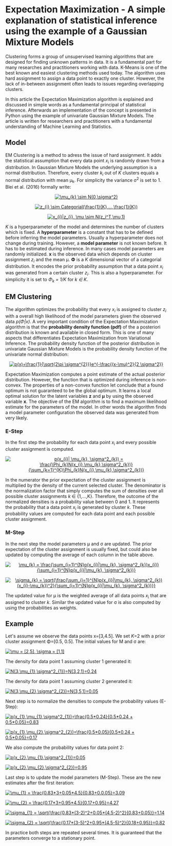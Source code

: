 <h1>Expectation Maximization - A simple explanation of statistical inference using the example of a Gaussian Mixture Models</h1>

Clustering forms a group of unsupervised learning algorithms that are designed for finding unknown patterns in data. It is a fundamental part for many researches and practitioners working with data. K-Means is one of the best known and easiest clustering methods used today. The algorithm uses hard assignment to assign a data point to exactly one cluster. However, the lack of in-between assignment often leads to issues regarding overlapping clusters. 

In this article the Expectation Maximization algorithm is explained and discussed in simple words as a fundamental principal of statistical inference. Afterwards an implementation of the concept is presented in Python using the example of univariate Gaussian Mixture Models. The article is written for researchers and practitioners with a fundamental understanding of Machine Learning and Statistics.

<h2>Model</h2>
EM Clustering is a method to adress the issue of hard assignment. It adds the statistical assumption that every data point <i>x<sub>i</sub></i> is randomly drawn from a distribution. In Gaussian Mixture Models the underlying assumption is a normal distribution. Therefore, every cluster <i>k<sub>i</sub></i> out of <i>K</i> clusters equals a normal distribution with mean &mu;<sub>k</sub>. For simplicity the variance &sigma;<sup>2</sup> is set to 1. Blei et al. (2016) formally write:

<p align="center">
<a href="https://www.codecogs.com/eqnedit.php?latex=\dpi{120}&space;\mu_{k}&space;\sim&space;N(0,\sigma^2)" target="_blank"><img src="https://latex.codecogs.com/gif.latex?\dpi{120}&space;\mu_{k}&space;\sim&space;N(0,\sigma^2)" title="\mu_{k} \sim N(0,\sigma^2)" /></a>
</p>

<p align="center">
<a href="https://www.codecogs.com/eqnedit.php?latex=\dpi{120}&space;z_{i}&space;\sim&space;Categorial(\frac{1}{K},...,\frac{1}{K})" target="_blank"><img src="https://latex.codecogs.com/gif.latex?\dpi{120}&space;z_{i}&space;\sim&space;Categorial(\frac{1}{K},...,\frac{1}{K})" title="z_{i} \sim Categorial(\frac{1}{K},...,\frac{1}{K})" /></a>
</p>

<p align="center">
<a href="https://www.codecogs.com/eqnedit.php?latex=\dpi{120}&space;x_{i}|z_{i},&space;\mu&space;\sim&space;N(z_i^T,\mu,1)" target="_blank"><img src="https://latex.codecogs.com/gif.latex?\dpi{120}&space;x_{i}|z_{i},&space;\mu&space;\sim&space;N(z_i^T,\mu,1)" title="x_{i}|z_{i}, \mu \sim N(z_i^T,\mu,1)" /></a>
</p>

<i>K</i> is a hyperparameter of the model and determines the number of clusters which is fixed. A <b>hyperparameter</b> is a constant that has to be defined before inferring the model parameters. Usually a hyperparameter does not change during training. However, a <b>model parameter</b> is not known before. It has to be estimated during inference. In many cases model parameters are randomly initialized. <b>x</b> is the observed data which depends on cluster assignment <i>z<sub>i</sub></i> and the mean &mu;. <b>&Phi;</b> is a <i>K</i> dimensional vector of a categorial distribution. It encodes the prior probability assumption that a data point <i>x<sub>i</sub></i> was generated from a certain cluster <i>z<sub>i</sub></i>. This is also a hyperparameter. For simplicity it is set to <i>&Phi;<sub>k</sub> = 1/K</i> for <i>k &isin; K</i>. 

<h2>EM Clustering</h2>

The algorithm optimizes the probability that every <i>x<sub>i</sub></i> is assigned to cluster <i>z<sub>i</sub></i> with a overall high likelihood of the model parameters given the observed data <i>p(&Phi;|x)</i>. A very important condition of the Expectation Maximization algorithm is that the <b>probability density function (pdf)</b> of the a posteriori distribution is known and available in closed form. This is one of many aspects that differentiates Expectation Maximization from Variational Inference. The probability density function of the posterior distribution in univariate Gaussian Mixture Models is the probability density function of the univariate normal distribution: 
<p align="center">
<a href="https://www.codecogs.com/eqnedit.php?latex=\dpi{120}&space;p(x)=\frac{1}{\sqrt{2\pi&space;\sigma^{2}}}e^{-\frac{(x-\mu)^2}{2&space;\sigma^2}}" target="_blank"><img src="https://latex.codecogs.com/gif.latex?\dpi{120}&space;p(x)=\frac{1}{\sqrt{2\pi&space;\sigma^{2}}}e^{-\frac{(x-\mu)^2}{2&space;\sigma^2}}" title="p(x)=\frac{1}{\sqrt{2\pi \sigma^{2}}}e^{-\frac{(x-\mu)^2}{2 \sigma^2}}" /></a>
</p>
Expectation Maximization computes a point estimate of the actual posterior distribution. However, the function that is optimized during inference is non-convex. The properties of a non-convex function let conclude that a found optimum is not guaranteed to be the global optimum. It learns a local optimal solution for the latent variables <b>z</b> and <b>&mu;</b> by using the observed variable <b>x</b>. The objective of the EM algorithm is to find a maximum likelihood estimate for the parameters of the model. In other words the algorithm finds a model parameter configuration the observed data was generated from very likely. 

<h3>E-Step</h3>
In the first step the probability for each data point <i>x<sub>i</sub></i> and every possible cluster assignment is computed. 

<p align="center">
<a href="https://www.codecogs.com/eqnedit.php?latex=\dpi{120}&space;p(x_{i}|&space;\mu_{k},&space;\sigma^2_{k})&space;=&space;\frac{\Phi_{k}N(x_{i},\mu_{k},\sigma^2_{k})}{\sum_{k=1}^{K}\Phi_{k}N(x_{i},\mu_{k},\sigma^2_{k})}" target="_blank"><img src="https://latex.codecogs.com/gif.latex?\dpi{120}&space;p(x_{i}|&space;\mu_{k},&space;\sigma^2_{k})&space;=&space;\frac{\Phi_{k}N(x_{i},\mu_{k},\sigma^2_{k})}{\sum_{k=1}^{K}\Phi_{k}N(x_{i},\mu_{k},\sigma^2_{k})}" title="p(x_{i}| \mu_{k}, \sigma^2_{k}) = \frac{\Phi_{k}N(x_{i},\mu_{k},\sigma^2_{k})}{\sum_{k=1}^{K}\Phi_{k}N(x_{i},\mu_{k},\sigma^2_{k})}" /></a>
</p>

In the numerator the prior expectation of the cluster assignment is multiplied by the density of the current selected cluster. The denominator is the normalization factor that simply computes the sum of densities over all possible cluster assignments <i>k</i> &isin; {1,...,K}. Therefore, the outcome of the normalized densities is a probability value between 0 and 1. It represents the probability that a data point <i>x<sub>i</sub></i> is generated by cluster <i>k</i>. These probability values are computed for each data point and each possible cluster assignment. 

<h3>M-Step</h3>
In the next step the model parameters &mu; and &sigma; are updated. The prior expectation of the cluster assignment is usually fixed, but could also be updated by computing the average of each column in the table above. <br>

<p align="center">
<a href="https://www.codecogs.com/eqnedit.php?latex=\dpi{120}&space;\mu_{k}&space;=&space;\frac{\sum_{i=1}^{N}p(x_{i}|\mu_{k},&space;\sigma^2_{k})x_{i}}{\sum_{i=1}^{N}p(x_{i}|\mu_{k},&space;\sigma^2_{k})}" target="_blank"><img src="https://latex.codecogs.com/gif.latex?\dpi{120}&space;\mu_{k}&space;=&space;\frac{\sum_{i=1}^{N}p(x_{i}|\mu_{k},&space;\sigma^2_{k})x_{i}}{\sum_{i=1}^{N}p(x_{i}|\mu_{k},&space;\sigma^2_{k})}" title="\mu_{k} = \frac{\sum_{i=1}^{N}p(x_{i}|\mu_{k}, \sigma^2_{k})x_{i}}{\sum_{i=1}^{N}p(x_{i}|\mu_{k}, \sigma^2_{k})}" /></a>
</p>

<p align="center">
<a href="https://www.codecogs.com/eqnedit.php?latex=\dpi{120}&space;\sigma_{k}&space;=&space;\sqrt{\frac{\sum_{i=1}^{N}p(x_{i}|\mu_{k},&space;\sigma^2_{k})(x_{i}-\mu_{k})^2}{\sum_{i=1}^{N}p(x_{i}|\mu_{k},&space;\sigma^2_{k})}}" target="_blank"><img src="https://latex.codecogs.com/gif.latex?\dpi{120}&space;\sigma_{k}&space;=&space;\sqrt{\frac{\sum_{i=1}^{N}p(x_{i}|\mu_{k},&space;\sigma^2_{k})(x_{i}-\mu_{k})^2}{\sum_{i=1}^{N}p(x_{i}|\mu_{k},&space;\sigma^2_{k})}}" title="\sigma_{k} = \sqrt{\frac{\sum_{i=1}^{N}p(x_{i}|\mu_{k}, \sigma^2_{k})(x_{i}-\mu_{k})^2}{\sum_{i=1}^{N}p(x_{i}|\mu_{k}, \sigma^2_{k})}}" /></a>
</p>

The updated value for &mu; is the weighted average of all data points <i>x<sub>i</sub></i> that are assigned to cluster <i>k</i>. Similar the updated value for &sigma; is also computed by using the probabilities as weights.

<h2>Example</h2>
Let's assume we observe the data points x=[3,4.5]. We set <i>K</i>=2 with a prior cluster assignment &Phi;=[0.5, 0.5].
The initial values for &Mu; and &sigma; are:

<p>
<a href="https://www.codecogs.com/eqnedit.php?latex=\mu&space;=&space;[2,5],&space;\sigma&space;=&space;[1,1]" target="_blank"><img src="https://latex.codecogs.com/gif.latex?\mu&space;=&space;[2,5],&space;\sigma&space;=&space;[1,1]" title="\mu = [2,5], \sigma = [1,1]" /></a>
</p>

The density for data point 1 assuming cluster 1 generated it:

<p>
<a href="https://www.codecogs.com/eqnedit.php?latex=\dpi{120}&space;N(3,\mu_{1},\sigma^2_{1})=N(3,2,1)=0,24" target="_blank"><img src="https://latex.codecogs.com/gif.latex?\dpi{120}&space;N(3,\mu_{1},\sigma^2_{1})=N(3,2,1)=0,24" title="N(3,\mu_{1},\sigma^2_{1})=N(3,2,1)=0,24" /></a>
</p>

The density for data point 1 assuming cluster 2 generated it:

<p>
<a href="https://www.codecogs.com/eqnedit.php?latex=\dpi{120}&space;N(3,\mu_{2},\sigma^2_{2})=N(3,5,1)=0,05" target="_blank"><img src="https://latex.codecogs.com/gif.latex?\dpi{120}&space;N(3,\mu_{2},\sigma^2_{2})=N(3,5,1)=0,05" title="N(3,\mu_{2},\sigma^2_{2})=N(3,5,1)=0.05" /></a>
</p>

Next step is to normalize the densities to compute the probability values (E-Step):

<p>
<a href="https://www.codecogs.com/eqnedit.php?latex=\dpi{120}&space;p(x_{1},\mu_{1},\sigma^2_{1})=\frac{0.5*0.24}{0.5*0.24&space;&plus;&space;0.5*0.05}=0.83" target="_blank"><img src="https://latex.codecogs.com/gif.latex?\dpi{120}&space;p(x_{1},\mu_{1},\sigma^2_{1})=\frac{0.5*0.24}{0.5*0.24&space;&plus;&space;0.5*0.05}=0.83" title="p(x_{1},\mu_{1},\sigma^2_{1})=\frac{0.5*0.24}{0.5*0.24 + 0.5*0.05}=0.83" /></a>
</p>

<p>
<a href="https://www.codecogs.com/eqnedit.php?latex=\dpi{120}&space;p(x_{1},\mu_{2},\sigma^2_{2})=\frac{0.5*0.05}{0.5*0.24&space;&plus;&space;0.5*0.05}=0.17" target="_blank"><img src="https://latex.codecogs.com/gif.latex?\dpi{120}&space;p(x_{1},\mu_{2},\sigma^2_{2})=\frac{0.5*0.05}{0.5*0.24&space;&plus;&space;0.5*0.05}=0.17" title="p(x_{1},\mu_{2},\sigma^2_{2})=\frac{0.5*0.05}{0.5*0.24 + 0.5*0.05}=0.17" /></a>
</p>

We also compute the probability values for data point 2:

<p>
<a href="https://www.codecogs.com/eqnedit.php?latex=\dpi{120}&space;p(x_{2},\mu_{1},\sigma^2_{1})=0.05" target="_blank"><img src="https://latex.codecogs.com/gif.latex?\dpi{120}&space;p(x_{2},\mu_{1},\sigma^2_{1})=0.05" title="p(x_{2},\mu_{1},\sigma^2_{1})=0.05" /></a>
</p>

<p>
<a href="https://www.codecogs.com/eqnedit.php?latex=\dpi{120}&space;p(x_{2},\mu_{2},\sigma^2_{2})=0.95" target="_blank"><img src="https://latex.codecogs.com/gif.latex?\dpi{120}&space;p(x_{2},\mu_{2},\sigma^2_{2})=0.95" title="p(x_{2},\mu_{2},\sigma^2_{2})=0.95" /></a>
</p>

Last step is to update the model parameters (M-Step). These are the new estimates after the first iteration:
<p>
  <a href="https://www.codecogs.com/eqnedit.php?latex=\dpi{120}&space;\mu_{1}&space;=&space;\frac{0.83*3&plus;0.05*4.5}{0.83&plus;0.0.05}=3.09" target="_blank"><img src="https://latex.codecogs.com/gif.latex?\dpi{120}&space;\mu_{1}&space;=&space;\frac{0.83*3&plus;0.05*4.5}{0.83&plus;0.05}=3.09" title="\mu_{1} = \frac{0.83*3+0.05*4.5}{0.83+0.0.05}=3.09" /></a>
</p>

<p>
<a href="https://www.codecogs.com/eqnedit.php?latex=\dpi{120}&space;\mu_{2}&space;=&space;\frac{0.17*3&plus;0.95*4.5}{0.17&plus;0.95}=4.27" target="_blank"><img src="https://latex.codecogs.com/gif.latex?\dpi{120}&space;\mu_{2}&space;=&space;\frac{0.17*3&plus;0.95*4.5}{0.17&plus;0.95}=4.27" title="\mu_{2} = \frac{0.17*3+0.95*4.5}{0.17+0.95}=4.27" /></a>
</p>

<p>
<a href="https://www.codecogs.com/eqnedit.php?latex=\dpi{120}&space;\sigma_{1}&space;=&space;\sqrt{\frac{0.83*(3-2)^2&plus;0.05*(4.5-2)^2}{0.83&plus;0.05}}=1.14" target="_blank"><img src="https://latex.codecogs.com/gif.latex?\dpi{120}&space;\sigma_{1}&space;=&space;\sqrt{\frac{0.83*(3-2)^2&plus;0.05*(4.5-2)^2}{0.83&plus;0.05}}=1.14" title="\sigma_{1} = \sqrt{\frac{0.83*(3-2)^2+0.05*(4.5-2)^2}{0.83+0.05}}=1.14" /></a>
</p>

<p>
<a href="https://www.codecogs.com/eqnedit.php?latex=\dpi{120}&space;\sigma_{2}&space;=&space;\sqrt{\frac{0.17*(3-5)^2&plus;0.95*(4.5-5)^2}{0.18&plus;0.95}}=0.82" target="_blank"><img src="https://latex.codecogs.com/gif.latex?\dpi{120}&space;\sigma_{2}&space;=&space;\sqrt{\frac{0.17*(3-5)^2&plus;0.95*(4.5-5)^2}{0.18&plus;0.95}}=0.82" title="\sigma_{2} = \sqrt{\frac{0.17*(3-5)^2+0.95*(4.5-5)^2}{0.18+0.95}}=0.82" /></a>
</p>

In practice both steps are repeated several times. It is guaranteed that the parameters converge to a stationary point.
